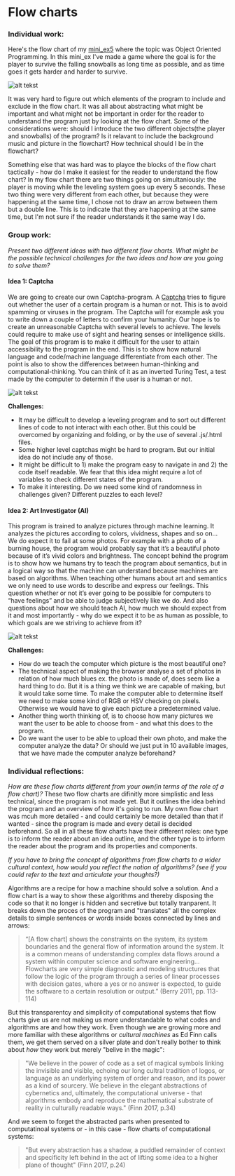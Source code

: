 # Flow charts
### Individual work:
Here's the flow chart of my [mini_ex5](https://github.com/Margretexie/Mini_ex/tree/master/mini_ex5) where the topic was Object Oriented Programming. In this mini_ex I've made a game where the goal is for the player to survive the falling snowballs as long time as possible, and as time goes it gets harder and harder to survive.

![alt tekst](OOP.png) 

It was very hard to figure out which elements of the program to include and exclude in the flow chart. It was all about abstracting what might be important and what might not be important in order for the reader to understand the program just by looking at the flow chart.
Some of the considerations were: should I introduce the two different objects(the player and snowballs) of the program? Is it relavant to include the background music and picture in the flowchart? How technical should I be in the flowchart? 

Something else that was hard was to playce the blocks of the flow chart tactically - how do I make it easiest for the reader to understand the flow chart? In my flow chart there are two things going on simultaniously: the player is moving while the leveling system goes up every 5 seconds. These two thing were very different from each other, but because they were happening at the same time, I chose not to draw an arrow between them but a double line. This is to indicate that they are happening at the same time, but I'm not sure if the reader understands it the same way I do.

### Group work:
*Present two different ideas with two different flow charts. What might be the possible technical challenges for the two ideas and how are you going to solve them?*
#### Idea 1: Captcha
We are going to create our own Captcha-program. A [Captcha](https://www.google.dk/search?q=captcha&source=lnms&tbm=isch&sa=X&ved=0ahUKEwi8m-781rzaAhUH3aQKHTbzDuUQ_AUICigB&biw=758&bih=664) tries to figure out whether the user of a certain program is a human or not. This is to avoid spamming or viruses in the program. The Captcha will for example ask you to write down a couple of letters to confirm your humanity. Our hope is to create an unreasonable Captcha with several levels to achieve. The levels could require to make use of sight and hearing senses or intelligence skills. The goal of this program is to make it difficult for the user to attain accessibility to the program in the end. This is to show how natural language and code/machine language differentiate from each other. The point is also to show the differences between human-thinking and computational-thinking. You can think of it as an inverted Turing Test, a test made by the computer to determin if the user is a human or not.

![alt tekst](Captcha.png) 

**Challenges:** 
- It may be difficult to develop a leveling program and to sort out different lines of code to not interact with each other. But this could be overcomed by organizing and folding, or by the use of several .js/.html files.
- Some higher level captchas might be hard to program. But our initial idea do not include any of those.
- It might be difficult to 1) make the program easy to navigate in and 2) the code itself readable. We fear that this idea might require a lot of variables to check different states of the program.
- To make it interesting. Do we need some kind of randomness in challenges given? Different puzzles to each level? 

#### Idea 2: Art Investigator (AI)
This program is trained to analyze pictures through machine learning. It analyzes the pictures according to colors, vividness, shapes and so on… We do expect it to fail at some photos. For example with a photo of a burning house, the program would probably say that it’s a beautiful photo because of it’s vivid colors and brightness. 
The concept behind the program is to show how we humans try to teach the program about semantics, but in a logical way so that the machine can understand because machines are based on algorithms. When teaching other humans about art and semantics we only need to use words to describe and express our feelings. This question whether or not it’s ever going to be possible for computers to “have feelings” and be able to judge subjectively like we do. And also questions about how we should teach AI, how much we should expect from it and most importantly - why do we expect it to be as human as possible, to which goals are we striving to achieve from it?

![alt tekst](Analyzer.png) 

**Challenges:**
- How do we teach the computer which picture is the most beautiful one? 
- The technical aspect of making the browser analyse a set of photos in relation of how much blues ex. the photo is made of, does seem like a hard thing to do. But it is a thing we think we are capable of making, but it would take some time. To make the computer able to determine itself we need to make some kind of RGB or HSV checking on pixels. Otherwise we would have to give each picture a predetermined value.
- Another thing worth thinking of, is to choose how many pictures we want the user to be able to choose from - and what this does to the program.
- Do we want the user to be able to upload their own photo, and make the computer analyze the data? Or should we just put in 10 available images, that we have made the computer analyze beforehand? 

### Individual reflections: 
*How are these flow charts different from your own(in terms of the role of a flow chart)?*
These two flow charts are difinitly more simplistic and less technical, since the program is not made yet. But it outlines the idea behind the program and an overview of how it's going to run. My own flow chart was mcuh more detailed - and could certainly be more detailed than that if wanted - since the program is made and every detail is decided beforehand. So all in all these flow charts have their different roles: one type is to inform the reader about an idea outline, and the other type is to inform the reader about the program and its properties and components.

*If you have to bring the concept of algorithms from flow charts to a wider cultural context, how would you reflect the notion of algorithms? (see if you could refer to the text and articulate your thoughts?)*

Algorithms are a recipe for how a machine should solve a solution. And a flow chart is a way to show these algorithms and thereby disposing the code so that it no longer is hidden and secretive but totally tranparent. It breaks down the proces of the program and "translates" all the complex details to simple sentences or words inside boxes connected by lines and arrows:
>“[A flow chart] shows the constraints on the system, its system boundaries and the general flow of information around the system. It is a common means of understanding complex data flows around a system within computer science and software engineering… Flowcharts are very simple diagnostic and modeling structures that follow the logic of the program through a series of linear processes with decision gates, where a yes or no answer is expected, to guide the software to a certain resolution or output.” (Berry 2011, pp. 113-114)

But this transparentcy and simplicity of computational systems that flow charts give us are not making us more understandable to what codes and algorithms are and how they work. Even though we are growing more and more familiar with these algorithms or *cultural machines* as Ed Finn calls them, we get them served on a silver plate and don't really bother to think about *how* they work but merely "belive in the magic":
>"We believe in the power of code as a set of magical symbols linking the invisible and visible, echoing our long cultral tradition of logos, or language as an underlying system of order and reason, and its power as a kind of sourcery. We believe in the elegant abstractions of cybernetics and, ultimately, the computational universe - that algorithms embody and reproduce the mathematical substrate of reality in culturally readable ways." (Finn 2017, p.34)

And we seem to forget the abstracted parts when presented to computatinoal systems or - in this case - flow charts of computational systems:
>"But every abstraction has a shadow, a puddled remainder of context and specificity left behind in the act of lifting some idea to a higher plane of thought" (Finn 2017, p.24)



